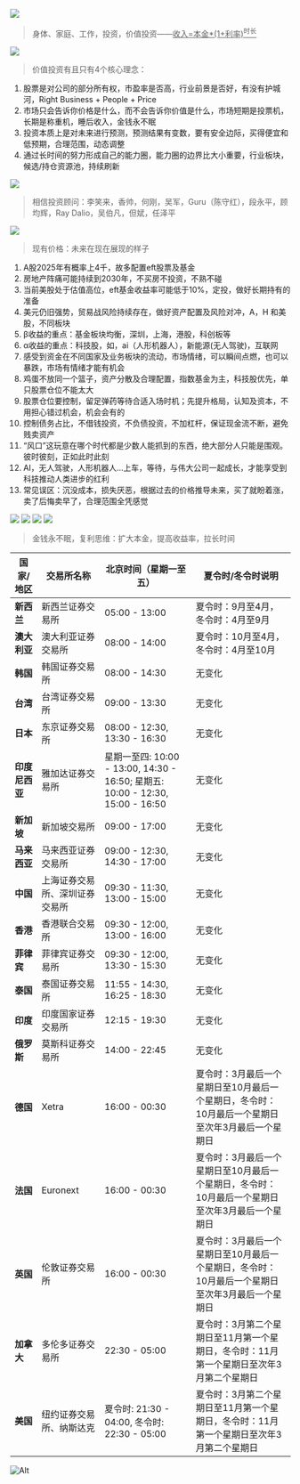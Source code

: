 
![](https://github.com/user-attachments/assets/ae8da299-1830-4a9a-b184-e8a5f8d082e0)
> 身体、家庭、工作，投资，价值投资——<ins>收入=本金*(1+利率)<sup>时长</sup></ins>


![](https://github.com/user-attachments/assets/3ef195ea-bd37-4bc0-a35c-5cbacebb6f4b)
> 价值投资有且只有4个核心理念：

1. 股票是对公司的部分所有权，市盈率是否高，行业前景是否好，有没有护城河，Ri­g­ht Bu­s­i­n­e­ss + Pe­o­p­le + Pr­i­ce
2. 市场只会告诉你价格是什么，而不会告诉你价值是什么，市场短期是投票机，长期是称重机，睡后收入，金钱永不眠
3. 投资本质上是对未来进行预测，预测结果有变数，要有安全边际，买得便宜和低预期，合理范围，动态调整
4. 通过长时间的努力形成自己的能力圈，能力圈的边界比大小重要，行业板块，候选/持仓资源池，持续刷新


![](https://github.com/user-attachments/assets/4e0c2f6e-a8e1-4085-beed-ffa3b6f6f37a)
> 相信投资顾问：李笑来，香帅，何刚，吴军，Guru（陈守红），段永平，顾均辉，Ray Dalio，吴伯凡，但斌，任泽平


![](https://github.com/user-attachments/assets/d39d6a09-e7c8-495e-a261-b24f929b2028)
> 现有价格：未来在现在展现的样子

1. A股2025年有概率上4千，故多配置eft股票及基金
2. 房地产阵痛可能持续到2030年，不买房不投资，不熟不碰
3. 当前美股处于估值高位，eft基金收益率可能低于10%，定投，做好长期持有的准备
4. 美元仍旧强势，贸易战风险持续存在，做好资产配置及风险对冲，A，H 和美股，不同板块
5. β收益的重点：基金板块均衡，深圳，上海，港股，科创板等
6. α收益的重点：科技股，如，ai（人形机器人），新能源(无人驾驶)，互联网
7. 感受到资金在不同国家及业务板块的流动，市场情绪，可以瞬间点燃，也可以暴跌，市场有情绪才能有机会
8. 鸡蛋不放同一个篮子，资产分散及合理配置，指数基金为主，科技股优先，单只股票仓位不能太大
9. 股票仓位要控制，留足弹药等待合适入场时机；先提升格局，认知及资本，不用担心错过机会，机会会有的
10. 控制债务占比，不借钱投资，不负债投资，不加杠杆，保证现金流不断，避免贱卖资产
11. “风口”这玩意在哪个时代都是少数人能抓到的东西，绝大部分人只能是围观。彼时彼刻，正如此时此刻
12. AI，无人驾驶，人形机器人...上车，等待，与伟大公司一起成长，才能享受到科技推动人类进步的红利
13. 常见误区：沉没成本，损失厌恶，根据过去的价格推导未来，买了就盼着涨， 卖了后悔卖早了，合理范围全凭感觉


![](https://github.com/user-attachments/assets/82f21a0a-268f-4901-b50e-57e71ddff8af)
![](https://github.com/user-attachments/assets/5b214be9-e4cf-4728-a189-a55874f529cd)
![](https://github.com/user-attachments/assets/2d77d8da-400c-4102-baf0-6aae09e71f76)
![](https://github.com/user-attachments/assets/8044afab-f348-46bb-84b7-d559c8577467)
> 金钱永不眠，复利思维：扩大本金，提高收益率，拉长时间  


| 国家/地区 | 交易所名称 | 北京时间（星期一至五） | 夏令时/冬令时说明 |
|-----------|------------|---------------------------|-------------------------|
| **新西兰** | 新西兰证券交易所 | 05:00 - 13:00 | 夏令时：9月至4月，冬令时：4月至9月 |
| **澳大利亚** | 澳大利亚证券交易所 | 08:00 - 14:00 | 夏令时：10月至4月，冬令时：4月至10月 |
| **韩国** | 韩国证券交易所 | 08:00 - 14:30 | 无变化 |
| **台湾** | 台湾证券交易所 | 09:00 - 13:30 | 无变化 |
| **日本** | 东京证券交易所 | 08:00 - 12:30, 13:30 - 16:30 | 无变化 |
| **印度尼西亚** | 雅加达证券交易所 | 星期一至四: 10:00 - 13:00, 14:30 - 16:50; 星期五: 10:00 - 12:30, 15:00 - 16:50 | 无变化 |
| **新加坡** | 新加坡交易所 | 09:00 - 17:00 | 无变化 |
| **马来西亚** | 马来西亚证券交易所 | 09:00 - 12:30, 14:30 - 17:00 | 无变化 |
| **中国** | 上海证券交易所、深圳证券交易所 | 09:30 - 11:30, 13:00 - 15:00 | 无变化 |
| **香港** | 香港联合交易所 | 09:30 - 12:00, 13:00 - 16:00 | 无变化 |
| **菲律宾** | 菲律宾证券交易所 | 09:30 - 12:00, 13:30 - 15:30 | 无变化 |
| **泰国** | 泰国证券交易所 | 11:55 - 14:30, 16:25 - 18:30 | 无变化 |
| **印度** | 印度国家证券交易所 | 12:15 - 19:30 | 无变化 |
| **俄罗斯** | 莫斯科证券交易所 | 14:00 - 22:45 | 无变化 |
| **德国** | Xetra | 16:00 - 00:30 | 夏令时：3月最后一个星期日至10月最后一个星期日，冬令时：10月最后一个星期日至次年3月最后一个星期日 |
| **法国** | Euronext | 16:00 - 00:30 | 夏令时：3月最后一个星期日至10月最后一个星期日，冬令时：10月最后一个星期日至次年3月最后一个星期日 |
| **英国** | 伦敦证券交易所 | 16:00 - 00:30 | 夏令时：3月最后一个星期日至10月最后一个星期日，冬令时：10月最后一个星期日至次年3月最后一个星期日 |
| **加拿大** | 多伦多证券交易所 | 22:30 - 05:00 | 夏令时：3月第二个星期日至11月第一个星期日，冬令时：11月第一个星期日至次年3月第二个星期日 |
| **美国** | 纽约证券交易所、纳斯达克 | 夏令时: 21:30 - 04:00, 冬令时: 22:30 - 05:00 | 夏令时：3月第二个星期日至11月第一个星期日，冬令时：11月第一个星期日至次年3月第二个星期日 |



![Alt](https://repobeats.axiom.co/api/embed/40880927eaccfed2016f6281480f99f913459f14.svg "Repobeats analytics image")
